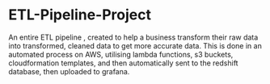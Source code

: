 # ETL-Pipeline-Project
An entire ETL pipeline , created to help a business transform their raw data into transformed, cleaned data to get more accurate data. This is done in an automated process on AWS, utilising lambda functions, s3 buckets, cloudformation templates, and then automatically sent to the redshift database, then uploaded to grafana.
